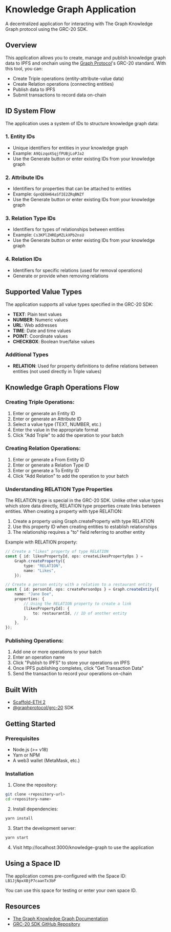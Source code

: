 # Knowledge Graph Application

A decentralized application for interacting with The Graph Knowledge Graph protocol using the GRC-20 SDK.

## Overview

This application allows you to create, manage and publish knowledge graph data to IPFS and onchain using the [Graph Protocol](https://thegraph.com)'s GRC-20 standard. With this tool, you can:

-   Create Triple operations (entity-attribute-value data)
-   Create Relation operations (connecting entities)
-   Publish data to IPFS
-   Submit transactions to record data on-chain

## ID System Flow

The application uses a system of IDs to structure knowledge graph data:

### 1. Entity IDs

-   Unique identifiers for entities in your knowledge graph
-   Example: `A9QizqoXSqjfPUBjLoPJa2`
-   Use the Generate button or enter existing IDs from your knowledge graph

### 2. Attribute IDs

-   Identifiers for properties that can be attached to entities
-   Example: `GpnQE6H64aSfIE2ZRqBNZf`
-   Use the Generate button or enter existing IDs from your knowledge graph

### 3. Relation Type IDs

-   Identifiers for types of relationships between entities
-   Example: `Cs3KPlZHREpMZLkXPb2nsU`
-   Use the Generate button or enter existing IDs from your knowledge graph

### 4. Relation IDs

-   Identifiers for specific relations (used for removal operations)
-   Generate or provide when removing relations

## Supported Value Types

The application supports all value types specified in the GRC-20 SDK:

-   **TEXT**: Plain text values
-   **NUMBER**: Numeric values
-   **URL**: Web addresses
-   **TIME**: Date and time values
-   **POINT**: Coordinate values
-   **CHECKBOX**: Boolean true/false values

### Additional Types

-   **RELATION**: Used for property definitions to define relations between entities (not used directly in Triple values)

## Knowledge Graph Operations Flow

### Creating Triple Operations:

1. Enter or generate an Entity ID
2. Enter or generate an Attribute ID
3. Select a value type (TEXT, NUMBER, etc.)
4. Enter the value in the appropriate format
5. Click "Add Triple" to add the operation to your batch

### Creating Relation Operations:

1. Enter or generate a From Entity ID
2. Enter or generate a Relation Type ID
3. Enter or generate a To Entity ID
4. Click "Add Relation" to add the operation to your batch

### Understanding RELATION Type Properties

The RELATION type is special in the GRC-20 SDK. Unlike other value types which store data directly, RELATION type properties create links between entities. When creating a property with type RELATION:

1. Create a property using Graph.createProperty with type RELATION
2. Use this property ID when creating entities to establish relationships
3. The relationship requires a "to" field referring to another entity

Example with RELATION property:

```typescript
// Create a "likes" property of type RELATION
const { id: likesPropertyId, ops: createLikesPropertyOps } =
    Graph.createProperty({
        type: "RELATION",
        name: "Likes",
    });

// Create a person entity with a relation to a restaurant entity
const { id: personId, ops: createPersonOps } = Graph.createEntity({
    name: "Jane Doe",
    properties: {
        // Using the RELATION property to create a link
        [likesPropertyId]: {
            to: restaurantId, // ID of another entity
        },
    },
});
```

### Publishing Operations:

1. Add one or more operations to your batch
2. Enter an operation name
3. Click "Publish to IPFS" to store your operations on IPFS
4. Once IPFS publishing completes, click "Get Transaction Data"
5. Send the transaction to record your operations on-chain

## Built With

-   [Scaffold-ETH 2](https://github.com/scaffold-eth/scaffold-eth-2)
-   [@graphprotocol/grc-20](https://github.com/graphprotocol/grc-20-ts) SDK

## Getting Started

### Prerequisites

-   Node.js (>= v18)
-   Yarn or NPM
-   A web3 wallet (MetaMask, etc.)

### Installation

1. Clone the repository:

```bash
git clone <repository-url>
cd <repository-name>
```

2. Install dependencies:

```bash
yarn install
```

3. Start the development server:

```bash
yarn start
```

4. Visit http://localhost:3000/knowledge-graph to use the application

## Using a Space ID

The application comes pre-configured with the Space ID: `LB1JjNpxXBjP7caanTx3bP`

You can use this space for testing or enter your own space ID.

## Resources

-   [The Graph Knowledge Graph Documentation](https://thegraph.com/docs/en/knowledge-graph/)
-   [GRC-20 SDK GitHub Repository](https://github.com/graphprotocol/grc-20-ts)
